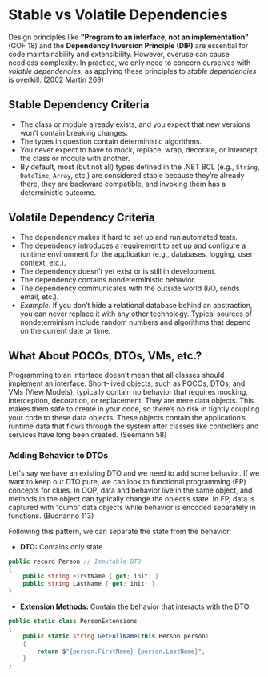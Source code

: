# Stable vs Volatile Dependencies

Design principles like **"Program to an interface, not an implementation"** (GOF 18) and the **Dependency Inversion
Principle (DIP)** are essential for code maintainability and extensibility. However, overuse can cause needless
complexity. In practice, we only need to concern ourselves with *volatile dependencies*, as applying these principles to
*stable dependencies* is overkill. (2002 Martin 269)

## Stable Dependency Criteria

- The class or module already exists, and you expect that new versions won’t contain breaking changes.
- The types in question contain deterministic algorithms.
- You never expect to have to mock, replace, wrap, decorate, or intercept the class or module with another.
- By default, most (but not all) types defined in the .NET BCL (e.g., `String`, `DateTime`, `Array`, etc.) are
  considered stable because they’re already there, they are backward compatible, and invoking them has a deterministic
  outcome.

## Volatile Dependency Criteria

- The dependency makes it hard to set up and run automated tests.
- The dependency introduces a requirement to set up and configure a runtime environment for the application (e.g.,
  databases, logging, user context, etc.).
- The dependency doesn’t yet exist or is still in development.
- The dependency contains nondeterministic behavior.
- The dependency communicates with the outside world (I/O, sends email, etc.).
- *Example:* If you don’t hide a relational database behind an abstraction, you can never replace it with any other
  technology. Typical sources of nondeterminism include random numbers and algorithms that depend on the current date or
  time.

## What About POCOs, DTOs, VMs, etc.?

Programming to an interface doesn’t mean that all classes should implement an interface. Short-lived objects, such as
POCOs, DTOs, and VMs (View Models), typically contain no behavior that requires mocking, interception, decoration, or
replacement. They are mere data objects. This makes them safe to create in your code, so there’s no risk in tightly
coupling your code to these data objects. These objects contain the application’s runtime data that flows through the
system after classes like controllers and services have long been created. (Seemann 58)

### Adding Behavior to DTOs

Let's say we have an existing DTO and we need to add some behavior. If we want to keep our DTO pure, we can look to
functional programming (FP) concepts for clues. In OOP, data and behavior live in the same object, and methods in the
object can typically change the object’s state. In FP, data is captured with “dumb” data objects while behavior is
encoded separately in functions. (Buonanno 113)

Following this pattern, we can separate the state from the behavior:

- **DTO:** Contains only state.

```c#
public record Person // Immutable DTO
{
    public string FirstName { get; init; }
    public string LastName { get; init; }
}
```

- **Extension Methods:** Contain the behavior that interacts with the DTO.

```c#
public static class PersonExtensions
{
    public static string GetFullName(this Person person)
    {
        return $"{person.FirstName} {person.LastName}";
    }
}
```
